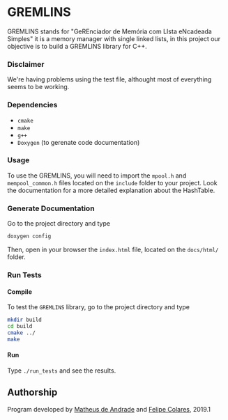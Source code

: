 # GREMLINS
GREMLINS stands for "GeREnciador de Memória com LIsta eNcadeada Simples" it is a memory manager with single linked lists, in this project our objective is to build a GREMLINS library for C++.

### Disclaimer
We're having problems using the test file, althought most of everything seems to be working.

### Dependencies
* `cmake`
* `make`
* `g++`
* `Doxygen` (to gerenate code documentation)

### Usage
To use the GREMLINS, you will need to import the `mpool.h` and `mempool_common.h` files located on the `include` folder to your project. Look the documentation for a more detailed explanation about the HashTable.

### Generate Documentation
Go to the project directory and type

```bash
doxygen config
```

Then, open in your browser the `index.html` file, located on the `docs/html/` folder.

### Run Tests

#### Compile
To test the `GREMLINS` library, go to the project directory and type

```bash
mkdir build
cd build
cmake ../
make
```

#### Run
Type `./run_tests` and see the results.

## Authorship
Program developed by [Matheus de Andrade](https://github.com/matheusmas132) and [Felipe Colares](https://github.com/felipecolares22), 2019.1


